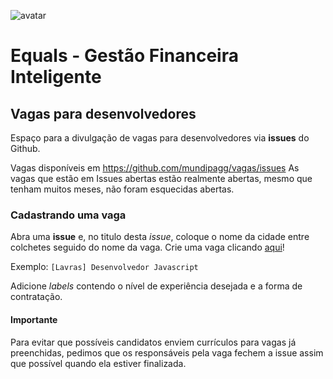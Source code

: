 ![avatar](https://raw.githubusercontent.com/equals-conc/vagas/master/mundi_avatar.png)

# Equals - Gestão Financeira Inteligente
## Vagas para desenvolvedores

Espaço para a divulgação de vagas para desenvolvedores via **issues** do Github.

Vagas disponíveis em https://github.com/mundipagg/vagas/issues
As vagas que estão em Issues abertas estão realmente abertas, mesmo que tenham muitos meses, não foram esquecidas abertas.

### Cadastrando uma vaga

Abra uma **issue** e, no titulo desta _issue_, coloque o nome da cidade entre colchetes seguido do nome da vaga.
Crie uma vaga clicando [aqui](https://github.com/equals-conc/vagas/issues/new)!

Exemplo: `[Lavras] Desenvolvedor Javascript`

Adicione _labels_ contendo o nível de experiência desejada e a forma de contratação.

#### Importante

Para evitar que possíveis candidatos enviem currículos para vagas já preenchidas, pedimos que os responsáveis pela vaga fechem a issue assim que possível quando ela estiver finalizada. 

